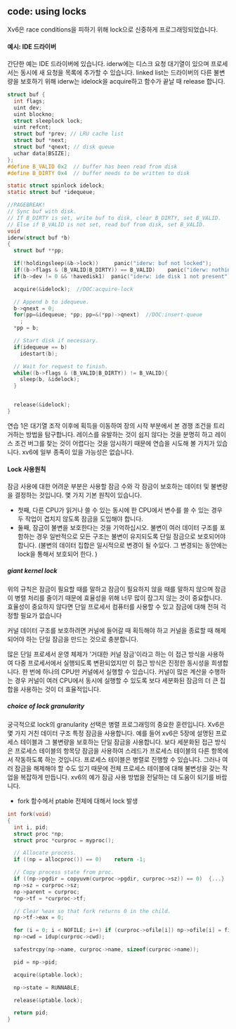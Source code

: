## code: using locks

Xv6은 race conditions을 피하기 위해 lock으로 신중하게 프로그래밍되었습니다.

#### 예시: IDE 드라이버 

간단한 예는 IDE 드라이버에 있습니다.  iderw에는 디스크 요청 대기열이 있으며 프로세서는 동시에 새 요청을 목록에 추가할 수 있습니다. linked list는  드라이버의 다른 불변량을 보호하기 위해 iderw는 idelock을 acquire하고  함수가 끝날 때 release 합니다. 

```c
struct buf {
  int flags;
  uint dev;
  uint blockno;
  struct sleeplock lock;
  uint refcnt;
  struct buf *prev; // LRU cache list
  struct buf *next;
  struct buf *qnext; // disk queue
  uchar data[BSIZE];
};
#define B_VALID 0x2  // buffer has been read from disk
#define B_DIRTY 0x4  // buffer needs to be written to disk

static struct spinlock idelock;
static struct buf *idequeue;

//PAGEBREAK!
// Sync buf with disk.
// If B_DIRTY is set, write buf to disk, clear B_DIRTY, set B_VALID.
// Else if B_VALID is not set, read buf from disk, set B_VALID.
void
iderw(struct buf *b)
{
  struct buf **pp;

  if(!holdingsleep(&b->lock))     panic("iderw: buf not locked");
  if((b->flags & (B_VALID|B_DIRTY)) == B_VALID)    panic("iderw: nothing to do");
  if(b->dev != 0 && !havedisk1)  panic("iderw: ide disk 1 not present");

  acquire(&idelock);  //DOC:acquire-lock

  // Append b to idequeue.
  b->qnext = 0;
  for(pp=&idequeue; *pp; pp=&(*pp)->qnext)  //DOC:insert-queue
    ;
  *pp = b;

  // Start disk if necessary.
  if(idequeue == b)
    idestart(b);

  // Wait for request to finish.
  while((b->flags & (B_VALID|B_DIRTY)) != B_VALID){
    sleep(b, &idelock);
  }


  release(&idelock);
}
```



연습 1은 대기열 조작 이후에 획득을 이동하여 장의 시작 부분에서 본 경쟁 조건을 트리거하는 방법을 탐구합니다. 레이스를 유발하는 것이 쉽지 않다는 것을 분명히 하고 레이스 조건 버그를 찾는 것이 어렵다는 것을 암시하기 때문에 연습을 시도해 볼 가치가 있습니다. xv6에 일부 종족이 있을 가능성은 없습니다.

#### Lock 사용원칙

잠금 사용에 대한 어려운 부분은 사용할 잠금 수와 각 잠금이 보호하는 데이터 및 불변량을 결정하는 것입니다. 몇 가지 기본 원칙이 있습니다. 

* 첫째, 다른 CPU가 읽거나 쓸 수 있는 동시에 한 CPU에서 변수를 쓸 수 있는 경우 두 작업이 겹치지 않도록 잠금을 도입해야 합니다.
* 둘째, 잠금이 불변을 보호한다는 것을 기억하십시오. 불변이 여러 데이터 구조를 포함하는 경우 일반적으로 모든 구조는 불변이 유지되도록 단일 잠금으로 보호되어야 합니다. (불변의 데이터 집합은 일시적으로 변경이 될 수있다. 그 변경되는 동안에는 lock을 통해서 보호되어 한다. )

#####  giant kernel lock 

위의 규칙은 잠금이 필요할 때를 말하고 잠금이 필요하지 않을 때를 말하지 않으며 잠금이 병렬 처리를 줄이기 때문에 효율성을 위해 너무 많이 잠그지 않는 것이 중요합니다. 효율성이 중요하지 않다면 단일 프로세서 컴퓨터를 사용할 수 있고 잠금에 대해 전혀 걱정할 필요가 없습니다

 커널 데이터 구조를 보호하려면 커널에 들어갈 때 획득해야 하고 커널을 종료할 때 해제되어야 하는 단일 잠금을 만드는 것으로 충분합니다. 

많은 단일 프로세서 운영 체제가 '거대한 커널 잠금'이라고 하는 이 접근 방식을 사용하여 다중 프로세서에서 실행되도록 변환되었지만 이 접근 방식은 진정한 동시성을 희생합니다. 한 번에 하나의 CPU만 커널에서 실행할 수 있습니다. 커널이 많은 계산을 수행하는 경우 커널이 여러 CPU에서 동시에 실행할 수 있도록 보다 세분화된 잠금의 더 큰 집합을 사용하는 것이 더 효율적입니다.

##### choice of lock granularity

궁극적으로 lock의 granularity  선택은 병렬 프로그래밍의 중요한 훈련입니다.
Xv6은 몇 가지 거친 데이터 구조 특정 잠금을 사용합니다. 예를 들어 xv6은 5장에 설명된 프로세스 테이블과 그 불변량을 보호하는 단일 잠금을 사용합니다. 보다 세분화된 접근 방식은 프로세스 테이블의 항목당 잠금을 사용하여 스레드가 프로세스 테이블의 다른 항목에서 작동하도록 하는 것입니다. 프로세스 테이블은 병렬로 진행할 수 있습니다.
그러나 여러 잠금을 해제해야 할 수도 있기 때문에 전체 프로세스 테이블에 대해 불변성을 갖는 작업을 복잡하게 만듭니다. xv6의 예가 잠금 사용 방법을 전달하는 데 도움이 되기를 바랍니다.

* fork 함수에서  ptable 전체에 대해서 lock 발생

```c
int fork(void)
{
  int i, pid;
  struct proc *np;
  struct proc *curproc = myproc();

  // Allocate process.
  if ((np = allocproc()) == 0)    return -1;

  // Copy process state from proc.
  if ((np->pgdir = copyuvm(curproc->pgdir, curproc->sz)) == 0)  {...}
  np->sz = curproc->sz;
  np->parent = curproc;
  *np->tf = *curproc->tf;

  // Clear %eax so that fork returns 0 in the child.
  np->tf->eax = 0;

  for (i = 0; i < NOFILE; i++) if (curproc->ofile[i]) np->ofile[i] = filedup(curproc->ofile[i]);
  np->cwd = idup(curproc->cwd);

  safestrcpy(np->name, curproc->name, sizeof(curproc->name));

  pid = np->pid;

  acquire(&ptable.lock);

  np->state = RUNNABLE;

  release(&ptable.lock);

  return pid;
}
```

